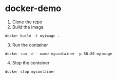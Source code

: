# docker-demo

1. Clone the repo
2. Build the image
```
docker build -t myimage .
```
3. Run the container
```
docker run -d --name mycontainer -p 80:80 myimage
```
4. Stop the container
```
docker stop mycontainer
```
